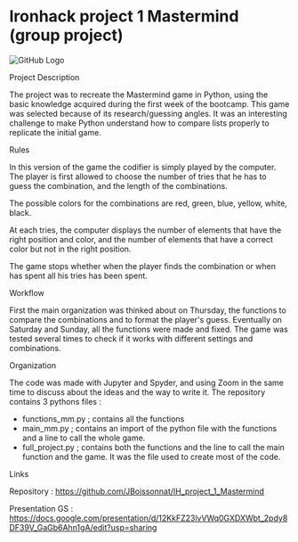 # Ironhack project 1 Mastermind (group project)

![GitHub Logo](https://images-na.ssl-images-amazon.com/images/I/61QcYsfzQkL._AC_SY355_.jpg)

Project Description

The project was to recreate the Mastermind game in Python, using the basic knowledge
acquired during the first week of the bootcamp. This game was selected because of its
research/guessing angles. It was an interesting challenge to make Python understand how
to compare lists properly to replicate the initial game.

Rules

In this version of the game the codifier is simply played by the computer. The player is 
first allowed to choose the number of tries that he has to guess the combination, and 
the length of the combinations.

The possible colors for the combinations are red, green, blue, yellow, white, black.

At each tries, the computer displays the number of elements that have the right position
and color, and the number of elements that have a correct color but not in the right
position.

The game stops whether when the player finds the combination or when has spent all his
tries has been spent.

Workflow

First the main organization was thinked about on Thursday, the functions to compare the
combinations and to format the player's guess. Eventually on Saturday and Sunday, all
the functions were made and fixed. The game was tested several times to check if it
works with different settings and combinations.

Organization

The code was made with Jupyter and Spyder, and using Zoom in the same time to discuss
about the ideas and the way to write it. The repository contains 3 pythons files :
- functions_mm.py ; contains all the functions
- main_mm.py ; contains an import of the python file with the functions and a line to 
call the whole game.
- full_project.py ; contains both the functions and the line to call the main function
and the game. It was the file used to create most of the code.

Links

Repository : https://github.com/JBoissonnat/IH_project_1_Mastermind

Presentation GS : https://docs.google.com/presentation/d/12KkFZ23lvVWq0GXDXWbt_2pdy8DF39V_GaGb6Ahn1gA/edit?usp=sharing

